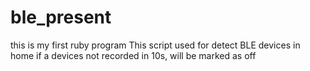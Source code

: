 # ble_present
this is my first ruby program
This script used for detect BLE devices in home
if a devices not recorded in 10s, will be marked as off
